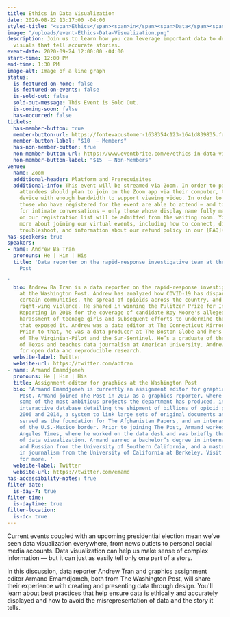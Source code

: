 ```yaml
---
title: Ethics in Data Visualization
date: 2020-08-22 13:17:00 -04:00
styled-title: "<span>Ethics</span><span>in</span><span>Data</span><span>Visualization</span>"
image: "/uploads/event-Ethics-Data-Visualization.png"
description: Join us to learn how you can leverage important data to design ethical
  visuals that tell accurate stories.
event-date: 2020-09-24 12:00:00 -04:00
start-time: 12:00 PM
end-time: 1:30 PM
image-alt: Image of a line graph
status:
  is-featured-on-home: false
  is-featured-on-events: false
  is-sold-out: false
  sold-out-message: This Event is Sold Out.
  is-coming-soon: false
  has-occurred: false
tickets:
  has-member-button: true
  member-button-url: https://fontevacustomer-1638354c123-1641d839835.force.com/services/oauth2/authorize?client_id=3MVG9nthuDc9owbcOq7_07W.HriOQQPWTbMkrpOla.ajDQlTHf4_uby_mhwylcX.mJBU2O2SppTiZMS0J_HJd&response_type=code&redirect_uri=https://ikit.aiga.org/ikit_national_util/ikit-national-util-sso-redirect/&state=https%3A%2F%2Fdc.aiga.org%2Fevent%2Fethics-in-data-visualization%2F%3Fredirect_source%3Deventbrite_register
  member-button-label: "$10  — Members"
  has-non-member-button: true
  non-member-button-url: https://www.eventbrite.com/e/ethics-in-data-visualization-tickets-117848019599
  non-member-button-label: "$15  — Non-Members"
venue:
  name: Zoom
  additional-header: Platform and Prerequisites
  additional-info: This event will be streamed via Zoom. In order to participate fully,
    attendees should plan to join on the Zoom app via their computer, tablet, or mobile
    device with enough bandwidth to support viewing video. In order to ensure only
    those who have registered for the event are able to attend — and to create space
    for intimate conversations — only those whose display name fully matches the name
    on our registration list will be admitted from the waiting room. You can find
    more about joining our virtual events, including how to connect, directions to
    troubleshoot, and information about our refund policy in our [FAQ](/faqs/).
has-speakers: true
speakers:
- name: Andrew Ba Tran
  pronouns: He | Him | His
  title: 'Data reporter on the rapid-response investigative team at the Washington
    Post

'
  bio: Andrew Ba Tran is a data reporter on the rapid-response investigative team
    at the Washington Post. Andrew has analyzed how COVID-19 has disparately impacted
    certain communities, the spread of opioids across the country, and the rise of
    right-wing violence. He shared in winning the Pulitzer Prize for Investigative
    Reporting in 2018 for the coverage of candidate Roy Moore's alleged past sexual
    harassment of teenage girls and subsequent efforts to undermine the journalism
    that exposed it. Andrew was a data editor at The Connecticut Mirror's TrendCT.org.
    Prior to that, he was a data producer at The Boston Globe and he's worked in newsrooms
    of The Virginian-Pilot and the Sun-Sentinel. He’s a graduate of the University
    of Texas and teaches data journalism at American University. Andrew is an advocate
    for open data and reproducible research.
  website-label: Twitter
  website-url: https://twitter.com/abtran
- name: Armand Emamdjomeh
  pronouns: He | Him | His
  title: Assignment editor for graphics at the Washington Post
  bio: 'Armand Emamdjomeh is currently an assignment editor for graphics at the Washington
    Post. Armand joined The Post in 2017 as a graphics reporter, where he worked on
    some of the most ambitious projects the department has produced, including the
    interactive database detailing the shipment of billions of opioid pills between
    2006 and 2014, a system to link large sets of original documents and stories that
    served as the foundation for The Afghanistan Papers, and an interactive “tour”
    of the U.S.-Mexico border. Prior to joining The Post, Armand worked at the Los
    Angeles Times, where he worked on the data desk and was briefly the deputy director
    of data visualization. Armand earned a bachelor’s degree in international relations
    and Russian from the University of Southern California, and a master’s degree
    in journalism from the University of California at Berkeley. Visit http://emamd.net/
    for more. '
  website-label: Twitter
  website-url: https://twitter.com/emamd
has-accessibility-notes: true
filter-date:
  is-day-7: true
filter-time:
  is-daytime: true
filter-location:
  is-dc: true
---
```


Current events coupled with an upcoming presidential election mean we’ve seen data visualization everywhere, from news outlets to personal social media accounts. Data visualization can help us make sense of complex information — but it can just as easily tell only one part of a story.

In this discussion, data reporter Andrew Tran and graphics assignment editor Armand Emamdjomeh, both from The Washington Post, will share their experience with creating and presenting data through design. You'll learn about best practices that help ensure data is ethically and accurately displayed and how to avoid the misrepresentation of data and the story it tells. 